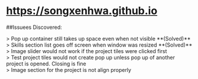 # https://songxenhwa.github.io

##Issuees Discovered:
<p>
> Pop up container still takes up space even when not visible **(Solved)**
  <br>
> Skills section list goes off screen when window was resized **(Solved)**
  <br>
> Image slider would not work if the project tiles were clicked first
  <br>
> Test project tiles would not create pop up unless pop up of another project is opened. Closing is fine
  <br>
> Image section for the project is not align properly
</p>
